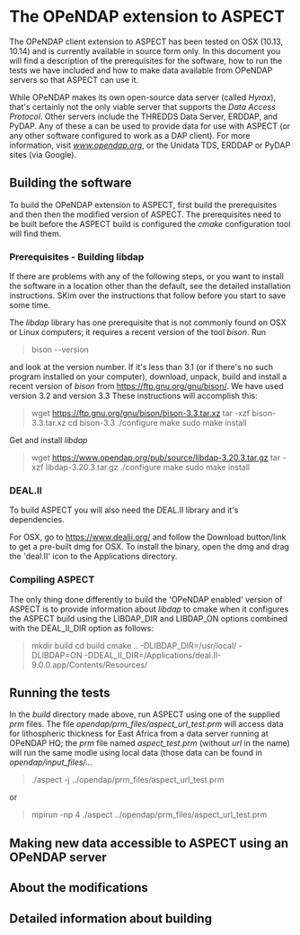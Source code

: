 
# The OPeNDAP extension to ASPECT

The OPeNDAP client extension to ASPECT has been tested on OSX
(10.13, 10.14) and is currently available in source form only. In this
document you will find a description of the prerequisites for the
software, how to run the tests we have included and how to make data
available from OPeNDAP servers so that ASPECT can use it.

While OPeNDAP makes its own open-source data server (called _Hyrax_),
that's certainly not the only viable server that supports the _Data
Access Protocol_. Other servers include the THREDDS Data Server,
ERDDAP, and PyDAP. Any of these a can be used to provide data for use
with ASPECT (or any other software configured to work as a DAP
client). For more information, visit _www.opendap.org_, or the Unidata
TDS, ERDDAP or PyDAP sites (via Google).

## Building the software

To build the OPeNDAP extension to ASPECT, first build the prerequisites
and then then the modified version of ASPECT. The prerequisites need to
be built before the ASPECT build is configured the  _cmake_
configuration tool will find them.

### Prerequisites - Building libdap

If there are problems with any of the following steps, or you want to
install the software in a location other than the default, see the
detailed installation instructions. SKim over the instructions that
follow before you start to save some time.

The _libdap_ library has one prerequisite that is not commonly found
on OSX or Linux computers; it requires a recent version of the tool
_bison_. Run

> bison --version

and look at the version number. If it's less than 3.1 (or if there's
no such program installed on your computer), download, unpack, build
and install a recent version of _bison_ from
https://ftp.gnu.org/gnu/bison/. We have used version 3.2 and
version 3.3 These instructions will accomplish this:

> wget https://ftp.gnu.org/gnu/bison/bison-3.3.tar.xz
> tar -xzf bison-3.3.tar.xz
> cd bison-3.3
> ./configure
> make
> sudo make install

Get and install _libdap_

> wget https://www.opendap.org/pub/source/libdap-3.20.3.tar.gz
> tar -xzf libdap-3.20.3.tar.gz
> ./configure
> make
> sudo make install

### DEAL.II

To build ASPECT you will also need the DEAL.II library and it's
dependencies.

For OSX, go to https://www.dealii.org/ and follow the Download
button/link to get a pre-built dmg for OSX. To install the binary,
open the dmg and drag the 'deal.II' icon to the Applications
directory.

### Compiling ASPECT

The only thing done differently to build the 'OPeNDAP enabled' version
of ASPECT is to provide information about _libdap_ to cmake when it
configures the ASPECT build using the LIBDAP\_DIR and
LIBDAP\_ON options combined with the DEAL\_II\_DIR option as follows:

> mkdir build
> cd build
> cmake .. -DLIBDAP\_DIR=/usr/local/ -DLIBDAP=ON
>               -DDEAL\_II\_DIR=/Applications/deal.II-9.0.0.app/Contents/Resources/

## Running the tests

In the _build_ directory made above, run ASPECT using one of the
supplied _prm_ files. The file _opendap/prm\_files/aspect\_url\_test.prm_
will access data for lithospheric thickness for East Africa from a
data server running at OPeNDAP HQ; the _prm_ file named
_aspect\_test.prm_ (without _url_ in the name) will run the same
modle using local data (those data can be found in
_opendap/input\_files/..._

> ./aspect -j ../opendap/prm\_files/aspect\_url\_test.prm

or

> mpirun -np 4 ./aspect ../opendap/prm\_files/aspect\_url\_test.prm

## Making new data accessible to ASPECT using an OPeNDAP server

## About the modifications

## Detailed information about building
